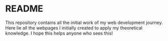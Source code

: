 # README
This repository contains all the initial work of my web development journey. Here lie all the webpages I initially created to apply my theoretical knowledge. I hope this helps anyone who sees this!